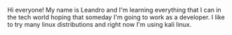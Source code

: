 Hi everyone! My name is Leandro and I'm learning everything that I can
in the tech world hoping that someday I'm going to work as a developer.
I like to try many linux distributions and right now I'm using kali linux.
